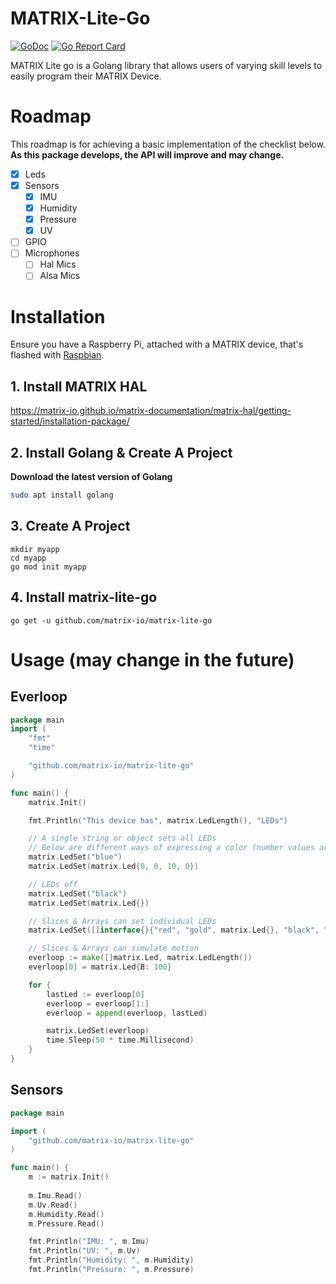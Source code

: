# MATRIX-Lite-Go
[![GoDoc](https://godoc.org/github.com/Hermitter/fileman?status.svg)](https://godoc.org/github.com/matrix-io/matrix-lite-go)
[![Go Report Card](https://goreportcard.com/badge/github.com/matrix-io/matrix-lite-go)](https://goreportcard.com/report/github.com/matrix-io/matrix-lite-go)

MATRIX Lite go is a Golang library that allows users of varying skill levels to easily program their MATRIX Device.

# Roadmap
This roadmap is for achieving a basic implementation of the checklist below. **As this package develops, the API will improve and may change.**
- [x] Leds
- [x] Sensors
  - [x] IMU
  - [x] Humidity
  - [x] Pressure
  - [x] UV
- [ ] GPIO
- [ ] Microphones
  - [ ] Hal Mics
  - [ ] Alsa Mics

# Installation
Ensure you have a Raspberry Pi, attached with a MATRIX device, that's flashed with [Raspbian](https://www.raspberrypi.org/downloads/raspbian/).

## 1. Install MATRIX HAL
https://matrix-io.github.io/matrix-documentation/matrix-hal/getting-started/installation-package/

## 2. Install Golang & Create A Project
**Download the latest version of Golang**
```bash
sudo apt install golang
```

## 3. Create A Project
```
mkdir myapp
cd myapp
go mod init myapp
```

## 4. Install matrix-lite-go
```
go get -u github.com/matrix-io/matrix-lite-go
```

# Usage (may change in the future)

## Everloop
```go
package main
import (
	"fmt"
	"time"

	"github.com/matrix-io/matrix-lite-go"
)

func main() {
	matrix.Init()

	fmt.Println("This device has", matrix.LedLength(), "LEDs")

	// A single string or object sets all LEDs
	// Below are different ways of expressing a color (number values are from 0-255)
	matrix.LedSet("blue")
	matrix.LedSet(matrix.Led{0, 0, 10, 0})

	// LEDs off
	matrix.LedSet("black")
	matrix.LedSet(matrix.Led{})

	// Slices & Arrays can set individual LEDs
	matrix.LedSet([]interface{}{"red", "gold", matrix.Led{}, "black", "purple", matrix.Led{G: 255}})

	// Slices & Arrays can simulate motion
	everloop := make([]matrix.Led, matrix.LedLength())
	everloop[0] = matrix.Led{B: 100}

	for {
		lastLed := everloop[0]
		everloop = everloop[1:]
		everloop = append(everloop, lastLed)

		matrix.LedSet(everloop)
		time.Sleep(50 * time.Millisecond)
	}
}
```

## Sensors
```go
package main

import (
	"github.com/matrix-io/matrix-lite-go"
)

func main() {
	m := matrix.Init()
	
	m.Imu.Read()
	m.Uv.Read()
	m.Humidity.Read()
	m.Pressure.Read()

	fmt.Println("IMU: ", m.Imu)
	fmt.Println("UV: ", m.Uv)
	fmt.Println("Humidity: ", m.Humidity)
	fmt.Println("Pressure: ", m.Pressure)
```

